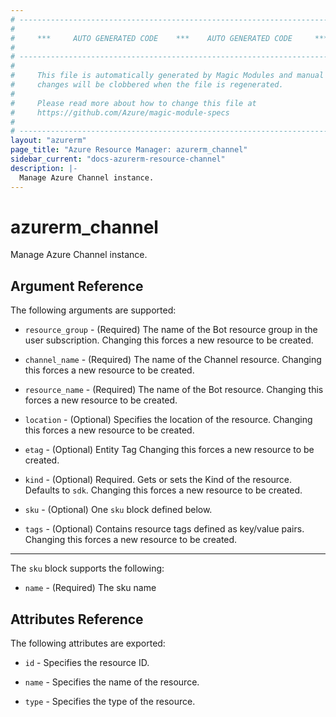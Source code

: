 ```yaml
---
# ----------------------------------------------------------------------------
#
#     ***     AUTO GENERATED CODE    ***    AUTO GENERATED CODE     ***
#
# ----------------------------------------------------------------------------
#
#     This file is automatically generated by Magic Modules and manual
#     changes will be clobbered when the file is regenerated.
#
#     Please read more about how to change this file at
#     https://github.com/Azure/magic-module-specs
#
# ----------------------------------------------------------------------------
layout: "azurerm"
page_title: "Azure Resource Manager: azurerm_channel"
sidebar_current: "docs-azurerm-resource-channel"
description: |-
  Manage Azure Channel instance.
---
```


# azurerm_channel

Manage Azure Channel instance.


## Argument Reference

The following arguments are supported:

* `resource_group` - (Required) The name of the Bot resource group in the user subscription. Changing this forces a new resource to be created.

* `channel_name` - (Required) The name of the Channel resource. Changing this forces a new resource to be created.

* `resource_name` - (Required) The name of the Bot resource. Changing this forces a new resource to be created.

* `location` - (Optional) Specifies the location of the resource. Changing this forces a new resource to be created.

* `etag` - (Optional) Entity Tag Changing this forces a new resource to be created.

* `kind` - (Optional) Required. Gets or sets the Kind of the resource. Defaults to `sdk`. Changing this forces a new resource to be created.

* `sku` - (Optional) One `sku` block defined below.

* `tags` - (Optional) Contains resource tags defined as key/value pairs. Changing this forces a new resource to be created.

---

The `sku` block supports the following:

* `name` - (Required) The sku name

## Attributes Reference

The following attributes are exported:

* `id` - Specifies the resource ID.

* `name` - Specifies the name of the resource.

* `type` - Specifies the type of the resource.

